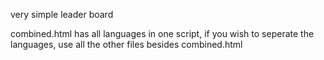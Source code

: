 very simple leader board

combined.html has all languages in one script, if you wish to seperate the languages, use all the other files besides combined.html
